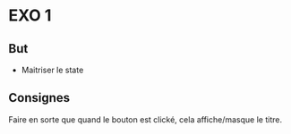 EXO 1
=====

But
-----

- Maitriser le state

Consignes
-----

Faire en sorte que quand le bouton est clické, cela affiche/masque le titre.